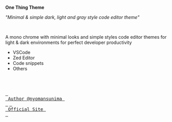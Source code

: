 **One Thing Theme**

_"Minimal & simple dark, light and gray style code editor theme"_

<br/>

A mono chrome with minimal looks and simple styles code editor themes for light & dark environments for perfect developer productivity

- VSCode
- Zed Editor
- Code snippets
- Others


<br/>
<br/>

[<kbd> <br> Author @nyomansunima <br> </kbd>](https://nyomansunima.one)
[<kbd> <br> Official Site <br> </kbd>](https://brook-code-theme.github.io)

